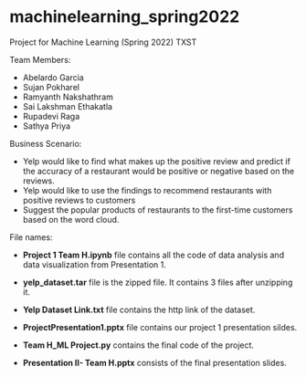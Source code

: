 # machinelearning_spring2022
Project for Machine Learning (Spring 2022) TXST

Team Members:
- Abelardo Garcia
- Sujan Pokharel
- Ramyanth Nakshathram
- Sai Lakshman Ethakatla
- Rupadevi Raga
- Sathya Priya

Business Scenario:
- Yelp would like to find what makes up the positive review and predict if the accuracy of a restaurant would be positive or negative based on the reviews.
- Yelp would like to use the findings to recommend restaurants with positive reviews to customers 
- Suggest the popular products of restaurants to the first-time customers based on the word cloud. 

File names:

- **Project 1 Team H.ipynb** file contains all the code of data analysis and data visualization from Presentation 1.

- **yelp_dataset.tar** file is the zipped file. It contains 3 files after unzipping it.

- **Yelp Dataset Link.txt** file contains the http link of the dataset.

- **ProjectPresentation1.pptx** file contains our project 1 presentation sildes.

- **Team H_ML Project.py** contains the final code of the project.

- **Presentation II- Team H.pptx** consists of the final presentation slides.
